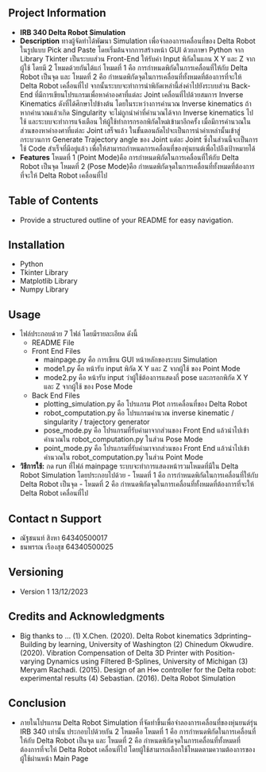 ## Project Information
- **IRB 340 Delta Robot Simulation**
- **Description**
    ทางผู้จัดทำได้พัฒนา Simulation เพื่อจำลองการเคลื่อนที่ของ Delta Robot ในรูปแบบ Pick and Paste โดยเริ่มต้นจากการสร้างหน้า GUI ด้วยภาษา Python จาก Library Tkinter เป็นระบบส่วน Front-End ให้รับค่า Input พิกัดในแกน X Y และ Z จากผู้ใช้ โดยมี 2 โหมดด้วยกันได้แก่ โหมดที่ 1 คือ การกำหนดพิกัดในการเคลื่อนที่ให้กับ Delta Robot เป็นจุด และ โหมดที่ 2 คือ กำหนดพิกัดจุดในการเคลื่อนที่ทั้งหมดที่ต้องการที่จะให้ Delta Robot เคลื่อนที่ไป จากนั้นระบบจะทำการนำพิกัดเหล่านี้ส่งค่าไปยังระบบส่วน Back-End ที่มีการเขียนโปรแกรมเพื่อหาค่าองศาที่แต่ละ Joint เคลื่อนที่ไปด้วยสมการ Inverse Kinematics ดังที่ได้ศึกษาไปข้างต้น โดยในระหว่างการคำนวณ Inverse kinematics ถ้าหากคำนวณแล้วเกิด Singularity จะไม่ถูกนำค่าที่คำนวณได้จาก Inverse kinematics ไปใช้ และระบบจะทำการแจ้งเตือน ให้ผู้ใช้ทำการกรอกพิกัดใหม่เข้ามาอีกครั้ง เมื่อมีการคำนวณในส่วนของหาค่าองศาที่แต่ละ Joint เสร็จแล้ว ในขั้นตอนถัดไปจะเป็นการนำค่าเหล่านั้นเข้าสู่กระบวนการ Generate Trajectory angle ของ Joint แต่ละ Joint ซึ่งในส่วนนี้จะเป็นการใช้ Code สำเร็จที่มีอยู่แล้ว เพื่อให้สามารถกำหนดการเคลื่อนที่ของหุ่นยนต์เพื่อไปถึงเป้าหมายได้
- **Features**
    โหมดที่ 1 (Point Mode)คือ การกำหนดพิกัดในการเคลื่อนที่ให้กับ Delta Robot เป็นจุด 
    โหมดที่ 2 (Pose Mode)คือ กำหนดพิกัดจุดในการเคลื่อนที่ทั้งหมดที่ต้องการที่จะให้ Delta Robot เคลื่อนที่ไป 

## Table of Contents
- Provide a structured outline of your README for easy navigation.

## Installation
- Python
- Tkinter Library
- Matplotlib Library
- Numpy Library

## Usage
- ไฟล์ประกอบด้วย 7 ไฟล์ โดยมีรายละเอียด ดังนี้
    - README File
    - Front End Files
        -  mainpage.py คือ การเขียน GUI หน้าหลักของระบบ Simulation
        -  mode1.py คือ หน้ารับ input พิกัด X Y และ Z จากผู้ใช้ ของ Point Mode
        -  mode2.py คือ หน้ารับ input ว่าผู้ใช้ต้องการแสดงกี่ pose และกรอกพิกัด X Y และ Z จากผู้ใช้ ของ Pose Mode
    - Back End Files
        -  plotting_simulation.py คือ โปรแกรม Plot การเคลื่อนที่ของ Delta Robot
        -  robot_computation.py คือ โปรแกรมคำนวณ inverse kinematic / singularity / trajectory generator    
        -  pose_mode.py คือ โปรแกรมที่รับค่ามาจากส่วนของ Front End แล้วนำไปเข้าคำนวณใน robot_computation.py ในส่วน Pose Mode
        -  point_mode.py คือ โปรแกรมที่รับค่ามาจากส่วนของ Front End แล้วนำไปเข้าคำนวณใน robot_computation.py ในส่วน Point Mode
- **วิธีการใช้:** กด run ที่ไฟล์ mainpage ระบบจะทำการแสดงหน้ารวมโหมดที่มีใน Delta Robot Simulation โดยประกอบไปด้วย
        -  โหมดที่ 1 คือ การกำหนดพิกัดในการเคลื่อนที่ให้กับ Delta Robot เป็นจุด 
        -  โหมดที่ 2 คือ กำหนดพิกัดจุดในการเคลื่อนที่ทั้งหมดที่ต้องการที่จะให้ Delta Robot เคลื่อนที่ไป

## Contact n Support
- ณัฐชนนท์ สิงหา 64340500017
- ธนพรรณ เรืองสุข 64340500025

## Versioning
- Version 1 13/12/2023

## Credits and Acknowledgments
- Big thanks to ...
(1)	X.Chen. (2020). Delta Robot kinematics 3dprinting–Building by learning, University of Washington
(2)	Chinedum Okwudire. (2020). Vibration Compensation of Delta 3D Printer with Position-varying Dynamics using Filtered B-Splines, University of Michigan
(3)	Meryam Rachadi. (2015). Design of an H∞ controller for the Delta robot: experimental results
(4) Sebastian. (2016). Delta Robot Simulation

## Conclusion
- ภายในโปรแกรม Delta Robot Simulation ที่จัดทำขึ้นเพื่อจำลองการเคลื่อนที่ของหุ่นยนต์รุ่น IRB 340 เท่านั้น ประกอบไปด้วยกัน 2 โหมดคือ โหมดที่ 1 คือ การกำหนดพิกัดในการเคลื่อนที่ให้กับ Delta Robot เป็นจุด และ โหมดที่ 2 คือ กำหนดพิกัดจุดในการเคลื่อนที่ทั้งหมดที่ต้องการที่จะให้ Delta Robot เคลื่อนที่ไป โดยผู้ใช้สามารถเลือกใช้โหมดตามความต้องการของผู้ใช้ผ่านหน้า Main Page
